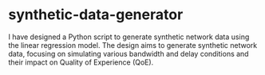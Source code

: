 # synthetic-data-generator
I have designed a Python script to generate synthetic network data using the linear regression model. The design aims to generate synthetic network data, focusing on simulating various bandwidth and delay conditions and their impact on Quality of Experience (QoE).
